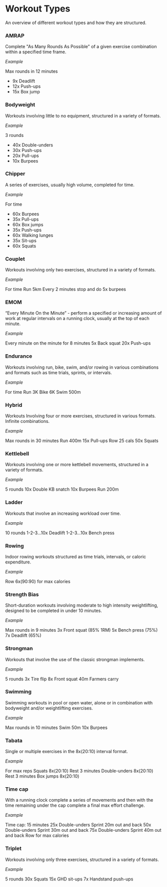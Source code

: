 # Workout Types
An overview of different workout types and how they are structured.

### AMRAP
Complete "As Many Rounds As Possible" of a given exercise combination within a specified time frame.

*Example*

Max rounds in 12 minutes

* 9x Deadlift
* 12x Push-ups
* 15x Box jump

### Bodyweight

Workouts involving little to no equipment, structured in a variety of formats.

*Example*

3 rounds

* 40x Double-unders
* 30x Push-ups
* 20x Pull-ups
* 10x Burpees

### Chipper
A series of exercises, usually high volume, completed for time.

*Example*

For time

* 60x Burpees
* 35x Pull-ups
* 60x Box jumps
* 35x Push-ups
* 60x Walking lunges
* 35x Sit-ups
* 60x Squats

### Couplet
Workouts involving only two exercises, structured in a variety of formats.

*Example*

For time
Run 5km
Every 2 minutes stop and do 5x burpees

### EMOM
“Every Minute On the Minute” - perform a specified or increasing amount of work at regular intervals on a running clock, usually at the top of each minute.

*Example*

Every minute on the minute for 8 minutes
5x Back squat
20x Push-ups

### Endurance
Workouts involving run, bike, swim, and/or rowing in various combinations and formats such as time trials, sprints, or intervals.

*Example*

For time
Run 3K
Bike 6K
Swim 500m

### Hybrid
Workouts Involving four or more exercises, structured in various formats. Infinite combinations.

*Example*

Max rounds in 30 minutes
Run 400m
15x Pull-ups
Row 25 cals
50x Squats

### Kettlebell
Workouts involving one or more kettlebell movements, structured in a variety of formats.

*Example*

5 rounds
10x Double KB snatch
10x Burpees
Run 200m

### Ladder
Workouts that involve an increasing workload over time.

*Example*

10 rounds
1-2-3…10x Deadlift
1-2-3…10x Bench press

### Rowing
Indoor rowing workouts structured as time trials, intervals, or caloric expenditure.

*Example*

Row 6x(90:90) for max calories

### Strength Bias
Short-duration workouts involving moderate to high intensity weightlifting, designed to be completed in under 10 minutes.

*Example*

Max rounds in 9 minutes
3x Front squat (85% 1RM)
5x Bench press (75%)
7x Deadlift (65%)

### Strongman
Workouts that involve the use of the classic strongman implements.

*Example*

5 rounds
3x Tire flip
8x Front squat
40m Farmers carry

### Swimming
Swimming workouts in pool or open water, alone or in combination with bodyweight and/or weightlifting exercises.

*Example*

Max rounds in 10 minutes
Swim 50m
10x Burpees

### Tabata
Single or multiple exercises in the 8x(20:10) interval format.

*Example*

For max reps
Squats 8x(20:10)
Rest 3 minutes
Double-unders 8x(20:10)
Rest 3 minutes
Box jumps 8x(20:10)

### Time cap
With a running clock complete a series of movements and then with the time remaining under the cap complete a final max effort challenge.

*Example*

Time cap: 15 minutes
25x Double-unders
Sprint 20m out and back
50x Double-unders
Sprint 30m out and back
75x Double-unders
Sprint 40m out and back
Row for max calories

### Triplet
Workouts involving only three exercises, structured in a variety of formats.

*Example*

5 rounds
30x Squats
15x GHD sit-ups
7x Handstand push-ups
